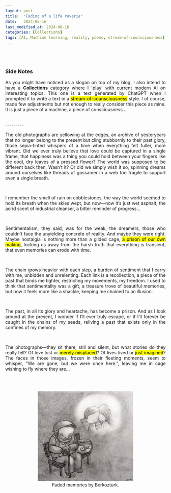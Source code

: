 ```yaml
---
layout: post
title:  "Fading of a life reverie"
date:   2024-08-16
last_modified_at: 2024-08-16
categories: [Collections]
tags: [AI, Machine learning, reality, poems, stream-of-counsciousness]
---
```



<br/><br/>

<h3>Side Notes</h3>

<p style="text-align: justify;">
As you might have noticed as a slogan on top of my blog, I also intend to have a <strong>Collections</strong> category where I 'play' with current modern AI on interesting topics. This one is a text generated by ChatGPT when I prompted it to write a text in a <mark>stream-of-counsciousness</mark> style. I of course, made few adjustments but not enough to really consider this piece as mine. It is just a piece of a machine, a piece of consciousness...
</p>
<br/>
---------
<br/>
<p style="text-align: justify;">
The old photographs are yellowing at the edges, an archive of yesteryears that no longer belong to the present but cling stubbornly to their past glory, those sepia-tinted whispers of a time when everything felt fuller, more vibrant. Did we ever truly believe that love could be captured in a single frame, that happiness was a thing you could hold between your fingers like the cool, dry leaves of a pressed flower? The world was supposed to be different back then, Wasn’t it? Or did we simply wish it so, spinning dreams around ourselves like threads of gossamer in a web too fragile to support even a single breath.
</p>
<br/>

<p style="text-align: justify;">
I remember the smell of rain on cobblestones, the way the world seemed to hold its breath when the skies wept, but now—now it’s just wet asphalt, the acrid scent of industrial cleanser, a bitter reminder of progress...
</p>
<br/>

<p style="text-align: justify;">
Sentimentalism, they said, was for the weak, the dreamers, those who couldn't face the unyielding concrete of reality. And maybe they were right. Maybe nostalgia is nothing more than a gilded cage, <mark> a prison of our own making</mark>, locking us away from the harsh truth that everything is transient, that even memories can erode with time.
</p>
<br/>

<p style="text-align: justify;">
The chain grows heavier with each step, a burden of sentiment that I carry with me, unbidden and unrelenting. Each link is a recollection, a piece of the past that binds me tighter, restricting my movements, my freedom. I used to think that sentimentality was a gift, a treasure trove of beautiful memories, but now it feels more like a shackle, keeping me chained to an illusion.
</p>
<br/>

<p style="text-align: justify;">
The past, in all its glory and heartache, has become a prison. And as I look around at the present, I wonder if I’ll ever truly escape, or if I’ll forever be caught in the chains of my seeds, reliving a past that exists only in the confines of my memory.
</p>
<br/>

<p style="text-align: justify;">
The photographs—they sit there, still and silent, but what stories do they really tell? Of love lost or <mark>merely misplaced</mark>? Of lives lived or <mark>just imagined</mark>? The faces in those images, frozen in their fleeting moments, seem to whisper, "We are gone, but we were once here.", leaving me in cage wishing to fly where they are...
</p>
<br/><br/>

<figure style="text-align: center;">
<img src="https://raw.githubusercontent.com/Anvi98/anvi98.github.io/master/assets/images/faded_memories_by_berkozturk.jpg" alt="Repeat image" width="300"/>
    <br />    
    <figcaption>Faded memories by Berkozturk. 
    </figcaption>
</figure>

<br/>


